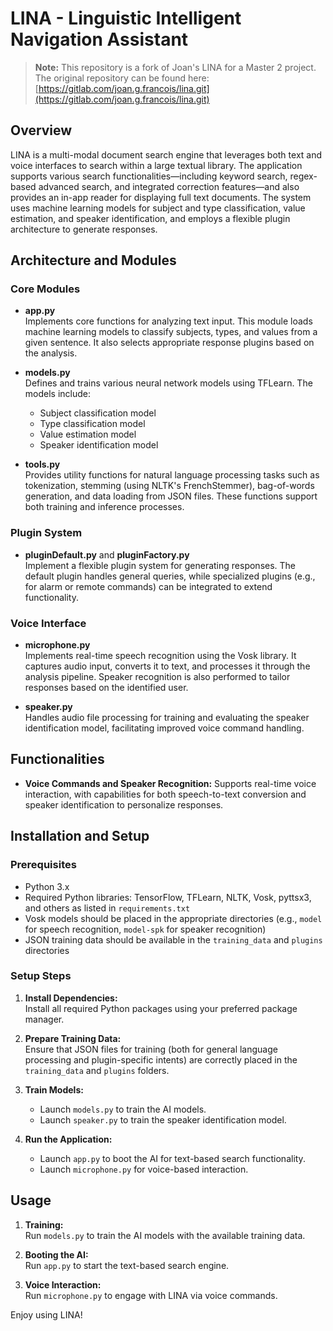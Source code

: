 # LINA - Linguistic Intelligent Navigation Assistant



> **Note:** This repository is a fork of Joan's LINA for a Master 2 project. The original repository can be found here:  
> [https://gitlab.com/joan.g.francois/lina.git](https://gitlab.com/joan.g.francois/lina.git)

## Overview

LINA is a multi-modal document search engine that leverages both text and voice interfaces to search within a large textual library. The application supports various search functionalities—including keyword search, regex-based advanced search, and integrated correction features—and also provides an in-app reader for displaying full text documents. The system uses machine learning models for subject and type classification, value estimation, and speaker identification, and employs a flexible plugin architecture to generate responses.

## Architecture and Modules

### Core Modules

- **app.py**  
  Implements core functions for analyzing text input. This module loads machine learning models to classify subjects, types, and values from a given sentence. It also selects appropriate response plugins based on the analysis.

- **models.py**  
  Defines and trains various neural network models using TFLearn. The models include:
  - Subject classification model
  - Type classification model
  - Value estimation model
  - Speaker identification model

- **tools.py**  
  Provides utility functions for natural language processing tasks such as tokenization, stemming (using NLTK's FrenchStemmer), bag-of-words generation, and data loading from JSON files. These functions support both training and inference processes.

### Plugin System

- **pluginDefault.py** and **pluginFactory.py**  
  Implement a flexible plugin system for generating responses. The default plugin handles general queries, while specialized plugins (e.g., for alarm or remote commands) can be integrated to extend functionality.

### Voice Interface

- **microphone.py**  
  Implements real-time speech recognition using the Vosk library. It captures audio input, converts it to text, and processes it through the analysis pipeline. Speaker recognition is also performed to tailor responses based on the identified user.

- **speaker.py**  
  Handles audio file processing for training and evaluating the speaker identification model, facilitating improved voice command handling.

## Functionalities

- **Voice Commands and Speaker Recognition:**
  Supports real-time voice interaction, with capabilities for both speech-to-text conversion and speaker identification to personalize responses.

## Installation and Setup

### Prerequisites

- Python 3.x
- Required Python libraries: TensorFlow, TFLearn, NLTK, Vosk, pyttsx3, and others as listed in `requirements.txt`
- Vosk models should be placed in the appropriate directories (e.g., `model` for speech recognition, `model-spk` for speaker recognition)
- JSON training data should be available in the `training_data` and `plugins` directories

### Setup Steps

1. **Install Dependencies:**  
   Install all required Python packages using your preferred package manager.

2. **Prepare Training Data:**  
   Ensure that JSON files for training (both for general language processing and plugin-specific intents) are correctly placed in the `training_data` and `plugins` folders.

3. **Train Models:**  
   - Launch `models.py` to train the AI models.
   - Launch `speaker.py` to train the speaker identification model.

4. **Run the Application:**  
   - Launch `app.py` to boot the AI for text-based search functionality.
   - Launch `microphone.py` for voice-based interaction.

## Usage

1. **Training:**  
   Run `models.py` to train the AI models with the available training data.

2. **Booting the AI:**  
   Run `app.py` to start the text-based search engine.

3. **Voice Interaction:**  
   Run `microphone.py` to engage with LINA via voice commands.

Enjoy using LINA!
